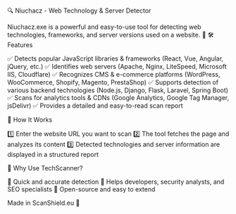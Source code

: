 🔍 Niuchacz - Web Technology & Server Detector

Niuchacz.exe is a powerful and easy-to-use tool for detecting web technologies, frameworks, and server versions used on a website. 🚀
🛠 Features

✅ Detects popular JavaScript libraries & frameworks (React, Vue, Angular, jQuery, etc.)
✅ Identifies web servers (Apache, Nginx, LiteSpeed, Microsoft IIS, Cloudflare)
✅ Recognizes CMS & e-commerce platforms (WordPress, WooCommerce, Shopify, Magento, PrestaShop)
✅ Supports detection of various backend technologies (Node.js, Django, Flask, Laravel, Spring Boot)
✅ Scans for analytics tools & CDNs (Google Analytics, Google Tag Manager, jsDelivr)
✅ Provides a detailed and easy-to-read scan report

📌 How It Works

1️⃣ Enter the website URL you want to scan
2️⃣ The tool fetches the page and analyzes its content
3️⃣ Detected technologies and server information are displayed in a structured report

🚀 Why Use TechScanner?

🔹 Quick and accurate detection
🔹 Helps developers, security analysts, and SEO specialists
🔹 Open-source and easy to extend

Made in ScanShield.eu 🚀
